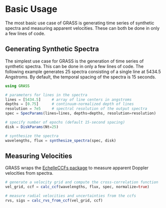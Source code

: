 # Basic Usage

The most basic use case of GRASS is generating time series of synthetic spectra and measuring apparent velocities. These can both be done in only a few lines of code.

## Generating Synthetic Spectra

The simplest use case for GRASS is the generation of time series of synthetic spectra. This can be done in only a few lines of code. The following example generates 25 spectra consisting of a single line at 5434.5 Angstroms. By default, the temporal spacing of the spectra is 15 seconds.

```julia
using GRASS

# parameters for lines in the spectra
lines = [5434.5]     # array of line centers in angstroms
depths = [0.75]      # continuum-normalized depth of lines
resolution = 7e5     # spectral resolution of the output spectra
spec = SpecParams(lines=lines, depths=depths, resolution=resolution)

# specify number of epochs (default 15-second spacing)
disk = DiskParams(Nt=25)

# synthesize the spectra
wavelengths, flux = synthesize_spectra(spec, disk)
```

## Measuring Velocities

GRASS wraps the [EchelleCCFs package](https://github.com/RvSpectML/EchelleCCFs.jl) to measure apparent Doppler velocities from spectra.

```julia
# generate a velocity grid and compute the cross-correlation function
vel_grid, ccf = calc_ccf(wavelengths, flux, spec, normalize=true)

# measure radial velocities and uncertainties from the ccfs
rvs, sigs = calc_rvs_from_ccf(vel_grid, ccf)
```
